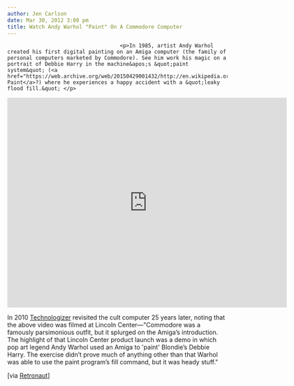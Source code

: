 ```yaml
---
author: Jen Carlson
date: Mar 30, 2012 3:08 pm
title: Watch Andy Warhol "Paint" On A Commodore Computer
---
```


	
										<p>In 1985, artist Andy Warhol created his first digital painting on an Amiga computer (the family of personal computers marketed by Commodore). See him work his magic on a portrait of Debbie Harry in the machine&apos;s &quot;paint system&quot; (<a href="https://web.archive.org/web/20150429001432/http://en.wikipedia.org/wiki/Photon_Paint">Photon Paint</a>?) where he experiences a happy accident with a &quot;leaky flood fill.&quot; </p>

<p><iframe width="640" height="480" src="https://web.archive.org/web/20150429001432if_/http://www.youtube.com/embed/3oqUd8utr14" frameborder="0" allowfullscreen></iframe></p>

<p>In 2010 <a href="https://web.archive.org/web/20150429001432/http://technologizer.com/2010/07/23/amiga/">Technologizer</a> revisited the cult computer 25 years later, noting that the above video was filmed at Lincoln Center&#x2014;&quot;Commodore was a famously parsimonious outfit, but it splurged on the Amiga&#x2019;s introduction. The highlight of that Lincoln Center product launch was a demo in which pop art legend Andy Warhol used an Amiga to &apos;paint&apos; Blondie&#x2019;s Debbie Harry. The exercise didn&#x2019;t prove much of anything other than that Warhol was able to use the paint program&#x2019;s fill command, but it was heady stuff.&quot;</p>

<p>[via <a href="https://web.archive.org/web/20150429001432/http://www.retronaut.co/2012/03/andy-warhol-paints-debbie-harry-on-an-amiga-1985/">Retronaut</a>]</p>					
										
									
				